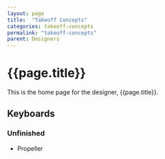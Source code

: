 ```yaml
---
layout: page
title:  "Takeoff Concepts"
categories: takeoff-concepts
permalink: "takeoff-concepts"
parent: Designers
---
```

# {{page.title}}

This is the home page for the designer, {{page.title}}.

## Keyboards

### Unfinished

- Propeller
